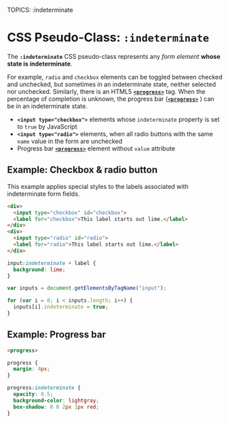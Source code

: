 TOPICS: :indeterminate

# CSS Pseudo-Class: `:indeterminate`

The **`:indeterminate`** CSS pseudo-class represents any *form element* **whose state is indeterminate**.

For example, `radio` and `checkbox` elements can be toggled between checked and unchecked, but
sometimes in an indeterminate state, neither selected nor unchecked. Similarly, there is an
HTML5 [**`<progress>`**](/en/webfrontend/<progress>) tag. When the percentage of completion is unknown,
the progress bar ([**`<progress>`**](/en/webfrontend/<progress>) ) can be in an indeterminate state.

- **`<input type="checkbox">`** elements whose `indeterminate` property is set to `true` by JavaScript
- **`<input type="radio">`** elements, when all radio buttons with the same `name` value in the
form are unchecked
- Progress bar [**`<progress>`**](/en/webfrontend/<progress>) element without `value` attribute

## Example: Checkbox & radio button

This example applies special styles to the labels associated with indeterminate form fields.

```html
<div>
  <input type="checkbox" id="checkbox">
  <label for="checkbox">This label starts out lime.</label>
</div>
<div>
  <input type="radio" id="radio">
  <label for="radio">This label starts out lime.</label>
</div>
```

```css
input:indeterminate + label {
  background: lime;
}
```

```javascript
var inputs = document.getElementsByTagName("input");

for (var i = 0; i < inputs.length; i++) {
  inputs[i].indeterminate = true;
}
```

## Example: Progress bar

```html
<progress>
```

```css
progress {
  margin: 4px;
}

progress:indeterminate {
  opacity: 0.5;
  background-color: lightgray;
  box-shadow: 0 0 2px 1px red;
}
```
